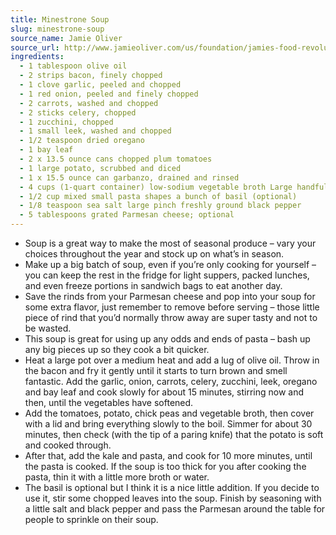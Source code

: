 ```yaml
---
title: Minestrone Soup
slug: minestrone-soup
source_name: Jamie Oliver
source_url: http://www.jamieoliver.com/us/foundation/jamies-food-revolution/recipes/MINESTRONE_SOUP
ingredients:
  - 1 tablespoon olive oil
  - 2 strips bacon, finely chopped
  - 1 clove garlic, peeled and chopped
  - 1 red onion, peeled and finely chopped
  - 2 carrots, washed and chopped
  - 2 sticks celery, chopped
  - 1 zucchini, chopped
  - 1 small leek, washed and chopped
  - 1/2 teaspoon dried oregano
  - 1 bay leaf
  - 2 x 13.5 ounce cans chopped plum tomatoes
  - 1 large potato, scrubbed and diced
  - 1 x 15.5 ounce can garbanzo, drained and rinsed
  - 4 cups (1-quart container) low-sodium vegetable broth Large handful curly kale, stalks removed, chopped
  - 1/2 cup mixed small pasta shapes a bunch of basil (optional)
  - 1/8 teaspoon sea salt large pinch freshly ground black pepper
  - 5 tablespoons grated Parmesan cheese; optional
---
```


* Soup is a great way to make the most of seasonal produce – vary your choices throughout the year and stock up on what’s in season.
* Make up a big batch of soup, even if you’re only cooking for yourself – you can keep the rest in the fridge for light suppers, packed lunches, and even freeze portions in sandwich bags to eat another day.
* Save the rinds from your Parmesan cheese and pop into your soup for some extra flavor, just remember to remove before serving – those little piece of rind that you’d normally throw away are super tasty and not to be wasted.
* This soup is great for using up any odds and ends of pasta – bash up any big pieces up so they cook a bit quicker.
* Heat a large pot over a medium heat and add a lug of olive oil. Throw in the bacon and fry it gently until it starts to turn brown and smell fantastic. Add the garlic, onion, carrots, celery, zucchini, leek, oregano and bay leaf and cook slowly for about 15 minutes, stirring now and then, until the vegetables have softened.
* Add the tomatoes, potato, chick peas and vegetable broth, then cover with a lid and bring everything slowly to the boil. Simmer for about 30 minutes, then check (with the tip of a paring knife) that the potato is soft and cooked through.
* After that, add the kale and pasta, and cook for 10 more minutes, until the pasta is cooked. If the soup is too thick for you after cooking the pasta, thin it with a little more broth or water.
* The basil is optional but I think it is a nice little addition. If you decide to use it, stir some chopped leaves into the soup. Finish by seasoning with a little salt and black pepper and pass the Parmesan around the table for people to sprinkle on their soup.

